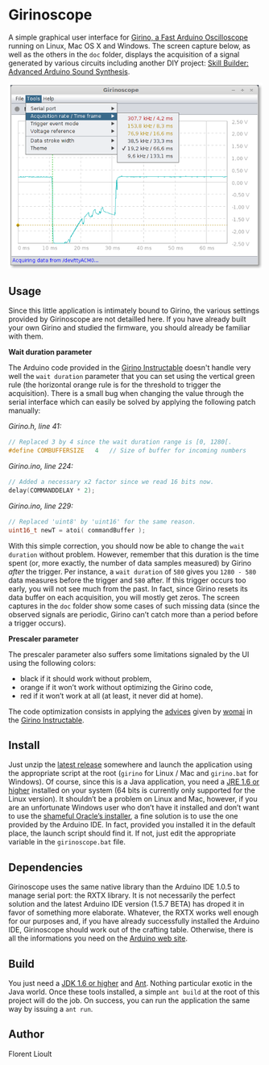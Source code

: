 Girinoscope
===========

A simple graphical user interface for
[Girino, a Fast Arduino Oscilloscope](http://www.instructables.com/id/Girino-Fast-Arduino-Oscilloscope/)
running on Linux, Mac OS X and Windows.
The screen capture below, as well as the others in the `doc` folder,
displays the acquisition of a signal generated by various circuits including another DIY project:
[Skill Builder: Advanced Arduino Sound Synthesis](http://makezine.com/projects/make-35/advanced-arduino-sound-synthesis/).

![Screen capture of a relay oscillator signal acquisition](doc/Slow%20relay%20oscillator%20signal%20acquired%20on%20Linux.png "Acquiring a relay oscillator signal")

Usage
-----

Since this little application is intimately bound to Girino,
the various settings provided by Girinoscope are not detailled here.
If you have already built your own Girino and studied the firmware,
you should already be familiar with them.

**Wait duration parameter**

The Arduino code provided in the
[Girino Instructable](http://www.instructables.com/id/Girino-Fast-Arduino-Oscilloscope/)
doesn't handle very well the `wait duration` parameter that you can set using the vertical green rule
(the horizontal orange rule is for the threshold to trigger the acquisition).
There is a small bug when changing the value through the serial interface
which can easily be solved by applying the following patch manually:

_Girino.h, line 41:_

```c
// Replaced 3 by 4 since the wait duration range is [0, 1280[.
#define COMBUFFERSIZE   4   // Size of buffer for incoming numbers
```

_Girino.ino, line 224:_

```c
// Added a necessary x2 factor since we read 16 bits now.
delay(COMMANDDELAY * 2);
```

_Girino.ino, line 229:_

```c
// Replaced 'uint8' by 'uint16' for the same reason.
uint16_t newT = atoi( commandBuffer );
```

With this simple correction, you should now be able to change the `wait duration` without problem.
However, remember that this duration is the time spent
(or, more exactly, the number of data samples measured) by Girino _after_ the trigger.
Per instance, a `wait duration` of `580` gives you `1280 - 580` data measures before the trigger and `580` after.
If this trigger occurs too early, you will not see much from the past.
In fact, since Girino resets its data buffer on each acquisition, you will mostly get zeros.
The screen captures in the `doc` folder show some cases of such missing data
(since the observed signals are periodic, Girino can’t catch more than a period before a trigger occurs).

**Prescaler parameter**

The prescaler parameter also suffers some limitations signaled by the UI using the following colors:
- black if it should work without problem,
- orange if it won’t work without optimizing the Girino code,
- red if it won’t work at all (at least, it never did at home).

The code optimization consists in applying the [advices](doc/girino_optimization.md) given by
[womai](http://www.instructables.com/member/womai/) in the
[Girino Instructable](http://www.instructables.com/id/Girino-Fast-Arduino-Oscilloscope/).

Install
-------

Just unzip the [latest release](https://github.com/Chatanga/Girinoscope/releases) somewhere
and launch the application using the appropriate script at the root
(`girino` for Linux / Mac and `girino.bat` for Windows).
Of course, since this is a Java application, you need a [JRE 1.6 or higher](https://www.java.com/fr)
installed on your system (64 bits is currently only supported for the Linux version).
It shouldn’t be a problem on Linux and Mac, however, if you are an unfortunate Windows user
who don’t have it installed and don’t want to use the
[shameful Oracle’s installer](http://news.techworld.com/applications/3423193/oracle-to-keep-bundling-crapware-with-java-installer/),
a fine solution is to use the one provided by the Arduino IDE.
In fact, provided you installed it in the default place, the launch script should find it.
If not, just edit the appropriate variable in the `girinoscope.bat` file.

Dependencies
------------

Girinoscope uses the same native library than the Arduino IDE 1.0.5 to manage serial port: the RXTX library.
It is not necessarily the perfect solution
and the latest Arduino IDE version (1.5.7 BETA) has droped it in favor of something more elaborate.
Whatever, the RXTX works well enough for our purposes and, if you have already successfully installed the Arduino IDE,
Girinoscope should work out of the crafting table.
Otherwise, there is all the informations you need on the [Arduino web site](http://arduino.cc/en/Guide/HomePage).

Build
-----

You just need a [JDK 1.6 or higher](http://www.oracle.com/technetwork/java/javase/downloads/index.html)
and [Ant](http://ant.apache.org/bindownload.cgi).
Nothing particular exotic in the Java world.
Once these tools installed, a simple `ant build` at the root of this project will do the job.
On success, you can run the application the same way by issuing a `ant run`.

Author
------

Florent Lioult

